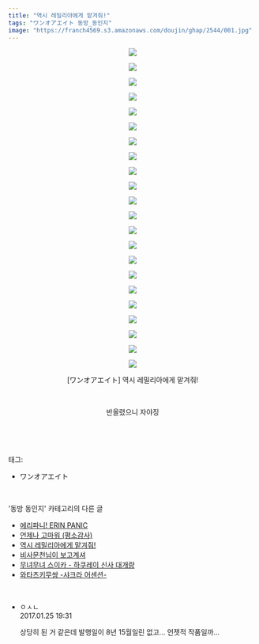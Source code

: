 ```yaml
---
title: "역시 레밀리아에게 맡겨줘!"
tags: "ワンオアエイト 동방_동인지"
image: "https://franch4569.s3.amazonaws.com/doujin/ghap/2544/001.jpg"
---
```

<div class="article">
<p style="text-align: center; clear: none; float: none;"><img src="{{ site.imgserver2 }}/ghap/2544/001.jpg"/></p>
<p style="text-align: center; clear: none; float: none;"><img src="{{ site.imgserver2 }}/ghap/2544/002.jpg"/></p>
<p style="text-align: center; clear: none; float: none;"><img src="{{ site.imgserver2 }}/ghap/2544/003.jpg"/></p>
<p style="text-align: center; clear: none; float: none;"><img src="{{ site.imgserver2 }}/ghap/2544/004.jpg"/></p>
<p style="text-align: center; clear: none; float: none;"><img src="{{ site.imgserver2 }}/ghap/2544/005.jpg"/></p>
<p style="text-align: center; clear: none; float: none;"><img src="{{ site.imgserver2 }}/ghap/2544/006.jpg"/></p>
<p style="text-align: center; clear: none; float: none;"><img src="{{ site.imgserver2 }}/ghap/2544/007.jpg"/></p>
<p style="text-align: center; clear: none; float: none;"><img src="{{ site.imgserver2 }}/ghap/2544/008.jpg"/></p>
<p style="text-align: center; clear: none; float: none;"><img src="{{ site.imgserver2 }}/ghap/2544/009.jpg"/></p>
<p style="text-align: center; clear: none; float: none;"><img src="{{ site.imgserver2 }}/ghap/2544/010.jpg"/></p>
<p style="text-align: center; clear: none; float: none;"><img src="{{ site.imgserver2 }}/ghap/2544/011.jpg"/></p>
<p style="text-align: center; clear: none; float: none;"><img src="{{ site.imgserver2 }}/ghap/2544/012.jpg"/></p>
<p style="text-align: center; clear: none; float: none;"><img src="{{ site.imgserver2 }}/ghap/2544/013.jpg"/></p>
<p style="text-align: center; clear: none; float: none;"><img src="{{ site.imgserver2 }}/ghap/2544/014.jpg"/></p>
<p style="text-align: center; clear: none; float: none;"><img src="{{ site.imgserver2 }}/ghap/2544/015.jpg"/></p>
<p style="text-align: center; clear: none; float: none;"><img src="{{ site.imgserver2 }}/ghap/2544/016.jpg"/></p>
<p style="text-align: center; clear: none; float: none;"><img src="{{ site.imgserver2 }}/ghap/2544/017.jpg"/></p>
<p style="text-align: center; clear: none; float: none;"><img src="{{ site.imgserver2 }}/ghap/2544/018.jpg"/></p>
<p style="text-align: center; clear: none; float: none;"><img src="{{ site.imgserver2 }}/ghap/2544/019.jpg"/></p>
<p style="text-align: center; clear: none; float: none;"><img src="{{ site.imgserver2 }}/ghap/2544/020.jpg"/></p>
<p style="text-align: center; clear: none; float: none;"><img src="{{ site.imgserver2 }}/ghap/2544/021.jpg"/></p>
<p style="text-align: center; clear: none; float: none;"><img src="{{ site.imgserver2 }}/ghap/2544/022.jpg"/></p>
<p style="text-align: center; clear: none; float: none;">[ワンオアエイト] 역시 레밀리아에게 맡겨줘!</p>
<p style="text-align: center; clear: none; float: none;"><br/></p>
<p style="text-align: center; clear: none; float: none;">반올렸으니 자야징</p>
<p><br/></p>
</div><br/>
<div class="tagTrail">
<p>태그: </p>
<ul>
<li>ワンオアエイト</li>
</ul>
</div><br/>
<div class="another">
<p>'동방 동인지' 카테고리의 다른 글</p>
<ul>
<li><a href="/ghap_2547">에리파니! ERIN PANIC</a></li>
<li><a href="/ghap_2546">언제나 고마워 (평소감사)</a></li>
<li><a href="/ghap_2544">역시 레밀리아에게 맡겨줘!</a></li>
<li><a href="/ghap_2543">비사문천님이 보고계셔</a></li>
<li><a href="/ghap_2541">무녀무녀 스이카 - 하쿠레이 신사 대개량</a></li>
<li><a href="/ghap_2540">와타츠키무쌍 -샤크라 어센션-</a></li>
</ul>
</div><br/>
<div class="cb_module cb_fluid">
<div class="cb_wrt cb_profile">
<div class="comment">
<ul>
<li class="cb_thumb_off" id="comment14900131">
<div class="cb_comment_area">
<div class="cb_info_area">
<div class="cb_section">
<span class="cb_nick_name">ㅇㅅㄴ</span>
</div>
<div class="cb_section">
<span class="cb_date">2017.01.25 19:31 </span>
</div>
</div>
<div class="cb_dsc_comment">
<p class="cb_dsc">
											상당히 된 거 같은데 발행일이 8년 15월일린 없고... 언젯적 작품일까...
										</p>
</div>
</div></li>
</ul>
</div>
</div><!-- commentList close -->
</div><br/>

